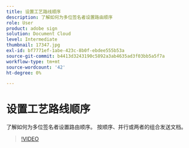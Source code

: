 ```yaml
---
title: 设置工艺路线顺序
description: 了解如何为多位签名者设置路由顺序
role: User
product: adobe sign
solution: Document Cloud
level: Intermediate
thumbnail: 17347.jpg
exl-id: bf7771ef-1abe-423c-8b0f-ebdee555b53a
source-git-commit: b4413d3243190c5892a3ab4635ad3f03bb5a5f7a
workflow-type: tm+mt
source-wordcount: '42'
ht-degree: 0%

---
```


# 设置工艺路线顺序

了解如何为多位签名者设置路由顺序。 按顺序、并行或两者的组合发送文档。

>[!VIDEO](https://video.tv.adobe.com/v/17347?hidetitle=true)
